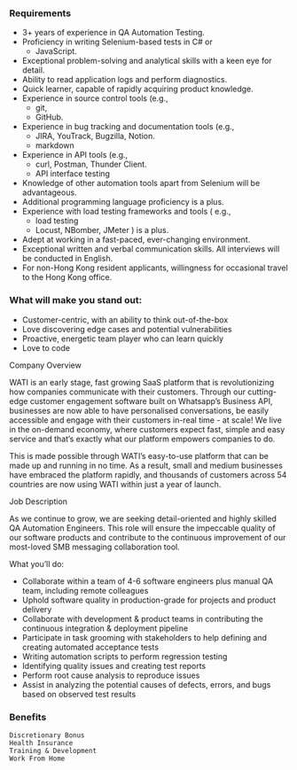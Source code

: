### Requirements

- 3+ years of experience in QA Automation Testing.
- Proficiency in writing Selenium-based tests in C# or
  - JavaScript.
- Exceptional problem-solving and analytical skills with a keen eye for detail.
- Ability to read application logs and perform diagnostics.
- Quick learner, capable of rapidly acquiring product knowledge.
- Experience in source control tools (e.g.,
  - git,
  - GitHub.
- Experience in bug tracking and documentation tools (e.g.,
  - JIRA, YouTrack, Bugzilla, Notion.
  - markdown
- Experience in API tools (e.g.,
  - curl, Postman, Thunder Client.
  - API interface testing
- Knowledge of other automation tools apart from Selenium will be advantageous.
- Additional programming language proficiency is a plus.
- Experience with load testing frameworks and tools ( e.g.,
  - load testing
  - Locust, NBomber, JMeter ) is a plus.
- Adept at working in a fast-paced, ever-changing environment.
- Exceptional written and verbal communication skills. All interviews will be conducted in English.
- For non-Hong Kong resident applicants, willingness for occasional travel to the Hong Kong office.

### What will make you stand out:

- Customer-centric, with an ability to think out-of-the-box
- Love discovering edge cases and potential vulnerabilities
- Proactive, energetic team player who can learn quickly
- Love to code

Company Overview

WATI is an early stage, fast growing
SaaS platform
that is revolutionizing how companies communicate with their customers.
Through our cutting-edge customer engagement software built on Whatsapp’s Business API, businesses are now able to have personalised conversations, be easily accessible and engage with their customers in-real time - at scale! We live in the on-demand economy, where customers expect fast, simple and easy service and that’s exactly what our platform empowers companies to do.

This is made possible through WATI’s easy-to-use platform that can be made up and running in no time. As a result, small and medium businesses have embraced the platform rapidly, and thousands of customers across 54 countries are now using WATI within just a year of launch.

Job Description

As we continue to grow, we are seeking detail-oriented and highly skilled QA Automation Engineers. This role will ensure the impeccable quality of our software products and contribute to the continuous improvement of our most-loved SMB messaging collaboration tool.

What you’ll do:

- Collaborate within a team of 4-6 software engineers plus manual QA team, including remote colleagues
- Uphold software quality in production-grade for projects and product delivery
- Collaborate with development & product teams in contributing the continuous integration & deployment pipeline
- Participate in task grooming with stakeholders to help defining and creating automated acceptance tests
- Writing automation scripts to perform regression testing
- Identifying quality issues and creating test reports
- Perform root cause analysis to reproduce issues
- Assist in analyzing the potential causes of defects, errors, and bugs based on observed test results

### Benefits

    Discretionary Bonus
    Health Insurance
    Training & Development
    Work From Home
